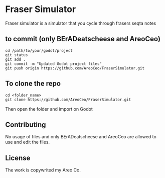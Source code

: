 # Fraser Simulator

Fraser simulator is a simulator that you cycle through frasers seqta notes

## to commit (only BErADeatscheese and AreoCeo)
```git
cd /path/to/your/godot/project
git status
git add .
git commit -m "Updated Godot project files"
git push origin https://github.com/AreoCeo/FraserSimulator.git
```

## To clone the repo
``` git
cd <folder_name>
git clone https://github.com/AreoCeo/FraserSimulator.git
```
Then open the folder and import on Godot

## Contributing

No usage of files and only BErADeatscheese and AreoCeo are allowed to use and edit the files.
## License

The work is copywrited my Areo Co.
